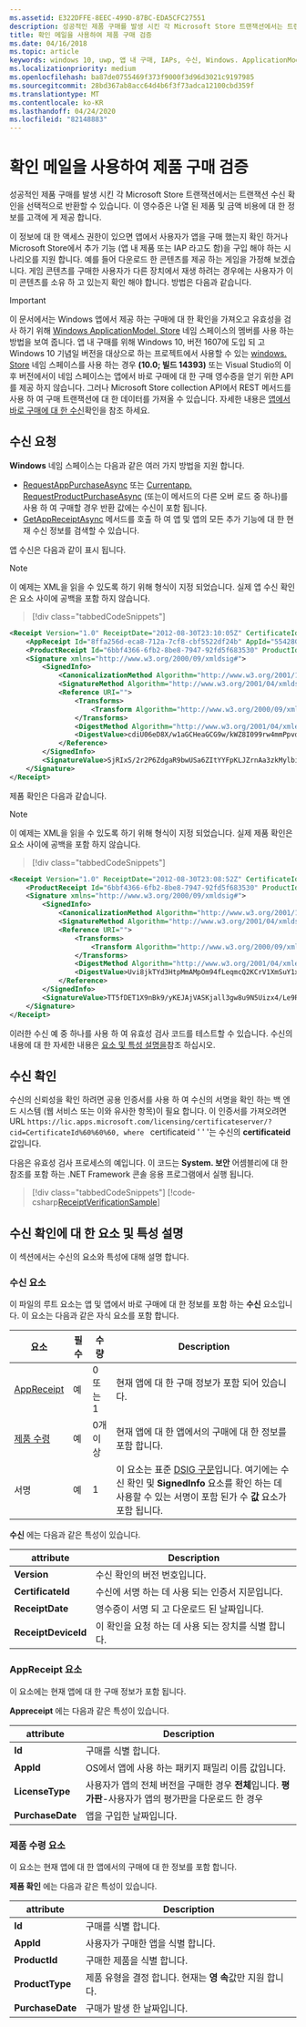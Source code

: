 ```yaml
---
ms.assetid: E322DFFE-8EEC-499D-87BC-EDA5CFC27551
description: 성공적인 제품 구매를 발생 시킨 각 Microsoft Store 트랜잭션에서는 트랜잭션 수신 확인을 선택적으로 반환할 수 있습니다.
title: 확인 메일을 사용하여 제품 구매 검증
ms.date: 04/16/2018
ms.topic: article
keywords: windows 10, uwp, 앱 내 구매, IAPs, 수신, Windows. ApplicationModel 스토어
ms.localizationpriority: medium
ms.openlocfilehash: ba87de0755469f373f9000f3d96d3021c9197985
ms.sourcegitcommit: 28bd367ab8acc64d4b6f3f73adca12100cbd359f
ms.translationtype: MT
ms.contentlocale: ko-KR
ms.lasthandoff: 04/24/2020
ms.locfileid: "82148883"
---
```

# <a name="use-receipts-to-verify-product-purchases"></a>확인 메일을 사용하여 제품 구매 검증

성공적인 제품 구매를 발생 시킨 각 Microsoft Store 트랜잭션에서는 트랜잭션 수신 확인을 선택적으로 반환할 수 있습니다. 이 영수증은 나열 된 제품 및 금액 비용에 대 한 정보를 고객에 게 제공 합니다.

이 정보에 대 한 액세스 권한이 있으면 앱에서 사용자가 앱을 구매 했는지 확인 하거나 Microsoft Store에서 추가 기능 (앱 내 제품 또는 IAP 라고도 함)을 구입 해야 하는 시나리오를 지원 합니다. 예를 들어 다운로드 한 콘텐츠를 제공 하는 게임을 가정해 보겠습니다. 게임 콘텐츠를 구매한 사용자가 다른 장치에서 재생 하려는 경우에는 사용자가 이미 콘텐츠를 소유 하 고 있는지 확인 해야 합니다. 방법은 다음과 같습니다.

> [!IMPORTANT]
> 이 문서에서는 Windows 앱에서 제공 하는 구매에 대 한 확인을 가져오고 유효성을 검사 하기 위해 [Windows ApplicationModel. Store](https://docs.microsoft.com/uwp/api/Windows.ApplicationModel.Store) 네임 스페이스의 멤버를 사용 하는 방법을 보여 줍니다. 앱 내 구매를 위해 Windows 10, 버전 1607에 도입 되 고 Windows 10 기념일 버전을 대상으로 하는 프로젝트에서 사용할 수 있는 [windows. Store](https://docs.microsoft.com/uwp/api/Windows.Services.Store) 네임 스페이스를 사용 하는 경우 **(10.0; 빌드 14393)** 또는 Visual Studio의 이후 버전에서이 네임 스페이스는 앱에서 바로 구매에 대 한 구매 영수증을 얻기 위한 API를 제공 하지 않습니다. 그러나 Microsoft Store collection API에서 REST 메서드를 사용 하 여 구매 트랜잭션에 대 한 데이터를 가져올 수 있습니다. 자세한 내용은 [앱에서 바로 구매에 대 한 수신](in-app-purchases-and-trials.md#receipts)확인을 참조 하세요.

## <a name="requesting-a-receipt"></a>수신 요청


**Windows** 네임 스페이스는 다음과 같은 여러 가지 방법을 지원 합니다.

* [RequestAppPurchaseAsync](https://docs.microsoft.com/uwp/api/windows.applicationmodel.store.currentapp.requestapppurchaseasync) 또는 [Currentapp. RequestProductPurchaseAsync](https://docs.microsoft.com/uwp/api/windows.applicationmodel.store.currentapp.requestproductpurchaseasync) (또는이 메서드의 다른 오버 로드 중 하나)를 사용 하 여 구매할 경우 반환 값에는 수신이 포함 됩니다.
* [GetAppReceiptAsync](https://docs.microsoft.com/uwp/api/windows.applicationmodel.store.currentapp.getappreceiptasync) 메서드를 호출 하 여 앱 및 앱의 모든 추가 기능에 대 한 현재 수신 정보를 검색할 수 있습니다.

앱 수신은 다음과 같이 표시 됩니다.

> [!NOTE]
> 이 예제는 XML을 읽을 수 있도록 하기 위해 형식이 지정 되었습니다. 실제 앱 수신 확인은 요소 사이에 공백을 포함 하지 않습니다.

> [!div class="tabbedCodeSnippets"]
```xml
<Receipt Version="1.0" ReceiptDate="2012-08-30T23:10:05Z" CertificateId="b809e47cd0110a4db043b3f73e83acd917fe1336" ReceiptDeviceId="4e362949-acc3-fe3a-e71b-89893eb4f528">
    <AppReceipt Id="8ffa256d-eca8-712a-7cf8-cbf5522df24b" AppId="55428GreenlakeApps.CurrentAppSimulatorEventTest_z7q3q7z11crfr" PurchaseDate="2012-06-04T23:07:24Z" LicenseType="Full" />
    <ProductReceipt Id="6bbf4366-6fb2-8be8-7947-92fd5f683530" ProductId="Product1" PurchaseDate="2012-08-30T23:08:52Z" ExpirationDate="2012-09-02T23:08:49Z" ProductType="Durable" AppId="55428GreenlakeApps.CurrentAppSimulatorEventTest_z7q3q7z11crfr" />
    <Signature xmlns="http://www.w3.org/2000/09/xmldsig#">
        <SignedInfo>
            <CanonicalizationMethod Algorithm="http://www.w3.org/2001/10/xml-exc-c14n#" />
            <SignatureMethod Algorithm="http://www.w3.org/2001/04/xmldsig-more#rsa-sha256" />
            <Reference URI="">
                <Transforms>
                    <Transform Algorithm="http://www.w3.org/2000/09/xmldsig#enveloped-signature" />
                </Transforms>
                <DigestMethod Algorithm="http://www.w3.org/2001/04/xmlenc#sha256" />
                <DigestValue>cdiU06eD8X/w1aGCHeaGCG9w/kWZ8I099rw4mmPpvdU=</DigestValue>
            </Reference>
        </SignedInfo>
        <SignatureValue>SjRIxS/2r2P6ZdgaR9bwUSa6ZItYYFpKLJZrnAa3zkMylbiWjh9oZGGng2p6/gtBHC2dSTZlLbqnysJjl7mQp/A3wKaIkzjyRXv3kxoVaSV0pkqiPt04cIfFTP0JZkE5QD/vYxiWjeyGp1dThEM2RV811sRWvmEs/hHhVxb32e8xCLtpALYx3a9lW51zRJJN0eNdPAvNoiCJlnogAoTToUQLHs72I1dECnSbeNPXiG7klpy5boKKMCZfnVXXkneWvVFtAA1h2sB7ll40LEHO4oYN6VzD+uKd76QOgGmsu9iGVyRvvmMtahvtL1/pxoxsTRedhKq6zrzCfT8qfh3C1w==</SignatureValue>
    </Signature>
</Receipt>
```

제품 확인은 다음과 같습니다.

> [!NOTE]
> 이 예제는 XML을 읽을 수 있도록 하기 위해 형식이 지정 되었습니다. 실제 제품 확인은 요소 사이에 공백을 포함 하지 않습니다.

> [!div class="tabbedCodeSnippets"]
```xml
<Receipt Version="1.0" ReceiptDate="2012-08-30T23:08:52Z" CertificateId="b809e47cd0110a4db043b3f73e83acd917fe1336" ReceiptDeviceId="4e362949-acc3-fe3a-e71b-89893eb4f528">
    <ProductReceipt Id="6bbf4366-6fb2-8be8-7947-92fd5f683530" ProductId="Product1" PurchaseDate="2012-08-30T23:08:52Z" ExpirationDate="2012-09-02T23:08:49Z" ProductType="Durable" AppId="55428GreenlakeApps.CurrentAppSimulatorEventTest_z7q3q7z11crfr" />
    <Signature xmlns="http://www.w3.org/2000/09/xmldsig#">
        <SignedInfo>
            <CanonicalizationMethod Algorithm="http://www.w3.org/2001/10/xml-exc-c14n#" />
            <SignatureMethod Algorithm="http://www.w3.org/2001/04/xmldsig-more#rsa-sha256" />
            <Reference URI="">
                <Transforms>
                    <Transform Algorithm="http://www.w3.org/2000/09/xmldsig#enveloped-signature" />
                </Transforms>
                <DigestMethod Algorithm="http://www.w3.org/2001/04/xmlenc#sha256" />
                <DigestValue>Uvi8jkTYd3HtpMmAMpOm94fLeqmcQ2KCrV1XmSuY1xI=</DigestValue>
            </Reference>
        </SignedInfo>
        <SignatureValue>TT5fDET1X9nBk9/yKEJAjVASKjall3gw8u9N5Uizx4/Le9RtJtv+E9XSMjrOXK/TDicidIPLBjTbcZylYZdGPkMvAIc3/1mdLMZYJc+EXG9IsE9L74LmJ0OqGH5WjGK/UexAXxVBWDtBbDI2JLOaBevYsyy+4hLOcTXDSUA4tXwPa2Bi+BRoUTdYE2mFW7ytOJNEs3jTiHrCK6JRvTyU9lGkNDMNx9loIr+mRks+BSf70KxPtE9XCpCvXyWa/Q1JaIyZI7llCH45Dn4SKFn6L/JBw8G8xSTrZ3sBYBKOnUDbSCfc8ucQX97EyivSPURvTyImmjpsXDm2LBaEgAMADg==</SignatureValue>
    </Signature>
</Receipt>
```

이러한 수신 예 중 하나를 사용 하 여 유효성 검사 코드를 테스트할 수 있습니다. 수신의 내용에 대 한 자세한 내용은 [요소 및 특성 설명을](#receipt-descriptions)참조 하십시오.

## <a name="validating-a-receipt"></a>수신 확인

수신의 신뢰성을 확인 하려면 공용 인증서를 사용 하 여 수신의 서명을 확인 하는 백 엔드 시스템 (웹 서비스 또는 이와 유사한 항목)이 필요 합니다. 이 인증서를 가져오려면 URL ```https://lic.apps.microsoft.com/licensing/certificateserver/?cid=CertificateId%60%60%60, where ``` certificateid ' ' '는 수신의 **certificateid** 값입니다.

다음은 유효성 검사 프로세스의 예입니다. 이 코드는 **System. 보안** 어셈블리에 대 한 참조를 포함 하는 .NET Framework 콘솔 응용 프로그램에서 실행 됩니다.

> [!div class="tabbedCodeSnippets"]
[!code-csharp[ReceiptVerificationSample](./code/ReceiptVerificationSample/cs/Program.cs#ReceiptVerificationSample)]

<span id="receipt-descriptions" />

## <a name="element-and-attribute-descriptions-for-a-receipt"></a>수신 확인에 대 한 요소 및 특성 설명

이 섹션에서는 수신의 요소와 특성에 대해 설명 합니다.

### <a name="receipt-element"></a>수신 요소

이 파일의 루트 요소는 앱 및 앱에서 바로 구매에 대 한 정보를 포함 하는 **수신** 요소입니다. 이 요소는 다음과 같은 자식 요소를 포함 합니다.

|  요소  |  필수  |  수량  |  Description   |
|-------------|------------|--------|--------|
|  [AppReceipt](#appreceipt)  |    예        |  0 또는 1  |  현재 앱에 대 한 구매 정보가 포함 되어 있습니다.            |
|  [제품 수령](#productreceipt)  |     예       |  0개 이상    |   현재 앱에 대 한 앱에서의 구매에 대 한 정보를 포함 합니다.     |
|  서명  |      예      |  1   |   이 요소는 표준 [DSIG 구문](https://www.w3.org/TR/xmldsig-core/)입니다. 여기에는 수신 확인 및 **SignedInfo** 요소를 확인 하는 데 사용할 수 있는 서명이 포함 된가 수 **값** 요소가 포함 됩니다.      |

**수신** 에는 다음과 같은 특성이 있습니다.

|  attribute  |  Description   |
|-------------|-------------------|
|  **Version**  |    수신 확인의 버전 번호입니다.            |
|  **CertificateId**  |     수신에 서명 하는 데 사용 되는 인증서 지문입니다.          |
|  **ReceiptDate**  |    영수증이 서명 되 고 다운로드 된 날짜입니다.           |  
|  **ReceiptDeviceId**  |   이 확인을 요청 하는 데 사용 되는 장치를 식별 합니다.         |  |

<span id="appreceipt" />

### <a name="appreceipt-element"></a>AppReceipt 요소

이 요소에는 현재 앱에 대 한 구매 정보가 포함 됩니다.

**Appreceipt** 에는 다음과 같은 특성이 있습니다.

|  attribute  |  Description   |
|-------------|-------------------|
|  **Id**  |    구매를 식별 합니다.           |
|  **AppId**  |     OS에서 앱에 사용 하는 패키지 패밀리 이름 값입니다.           |
|  **LicenseType**  |    사용자가 앱의 전체 버전을 구매한 경우 **전체**입니다. **평가판**-사용자가 앱의 평가판을 다운로드 한 경우           |  
|  **PurchaseDate**  |    앱을 구입한 날짜입니다.          |  |

<span id="productreceipt" />

### <a name="productreceipt-element"></a>제품 수령 요소

이 요소는 현재 앱에 대 한 앱에서의 구매에 대 한 정보를 포함 합니다.

**제품 확인** 에는 다음과 같은 특성이 있습니다.

|  attribute  |  Description   |
|-------------|-------------------|
|  **Id**  |    구매를 식별 합니다.           |
|  **AppId**  |     사용자가 구매한 앱을 식별 합니다.           |
|  **ProductId**  |     구매한 제품을 식별 합니다.           |
|  **ProductType**  |    제품 유형을 결정 합니다. 현재는 **영 속**값만 지원 합니다.          |  
|  **PurchaseDate**  |    구매가 발생 한 날짜입니다.          |  |

 

 
